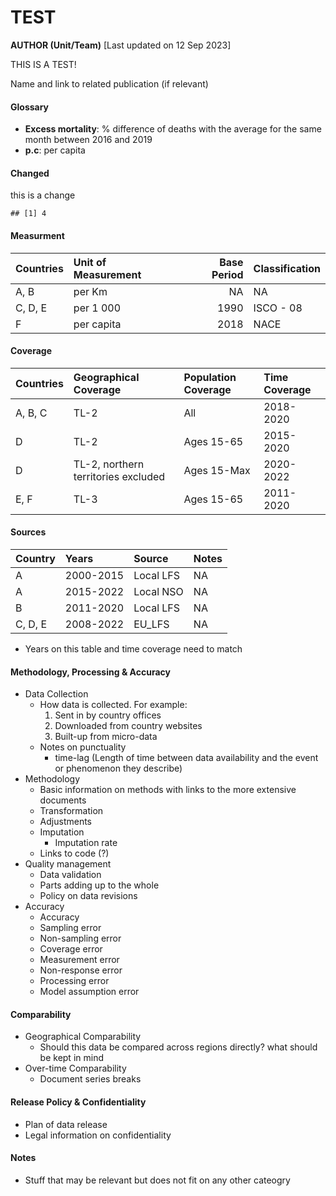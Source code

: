 TEST
================
**AUTHOR (Unit/Team)**
\[Last updated on 12 Sep 2023\]

THIS IS A TEST!

Name and link to related publication (if relevant)

#### Glossary

- **Excess mortality**: % difference of deaths with the average for the
  same month between 2016 and 2019
- **p.c**: per capita

#### Changed

this is a change

    ## [1] 4

#### Measurment

<table>
<thead>
<tr>
<th style="text-align:left;">
Countries
</th>
<th style="text-align:left;">
Unit of Measurement
</th>
<th style="text-align:right;">
Base Period
</th>
<th style="text-align:left;">
Classification
</th>
</tr>
</thead>
<tbody>
<tr>
<td style="text-align:left;">
A, B
</td>
<td style="text-align:left;">
per Km
</td>
<td style="text-align:right;">
NA
</td>
<td style="text-align:left;">
NA
</td>
</tr>
<tr>
<td style="text-align:left;">
C, D, E
</td>
<td style="text-align:left;">
per 1 000
</td>
<td style="text-align:right;">
1990
</td>
<td style="text-align:left;">
ISCO - 08
</td>
</tr>
<tr>
<td style="text-align:left;">
F
</td>
<td style="text-align:left;">
per capita
</td>
<td style="text-align:right;">
2018
</td>
<td style="text-align:left;">
NACE
</td>
</tr>
</tbody>
</table>

#### Coverage

<table>
<thead>
<tr>
<th style="text-align:left;">
Countries
</th>
<th style="text-align:left;">
Geographical Coverage
</th>
<th style="text-align:left;">
Population Coverage
</th>
<th style="text-align:left;">
Time Coverage
</th>
</tr>
</thead>
<tbody>
<tr>
<td style="text-align:left;">
A, B, C
</td>
<td style="text-align:left;">
TL-2
</td>
<td style="text-align:left;">
All
</td>
<td style="text-align:left;">
2018-2020
</td>
</tr>
<tr>
<td style="text-align:left;">
D
</td>
<td style="text-align:left;">
TL-2
</td>
<td style="text-align:left;">
Ages 15-65
</td>
<td style="text-align:left;">
2015-2020
</td>
</tr>
<tr>
<td style="text-align:left;">
D
</td>
<td style="text-align:left;">
TL-2, northern territories excluded
</td>
<td style="text-align:left;">
Ages 15-Max
</td>
<td style="text-align:left;">
2020-2022
</td>
</tr>
<tr>
<td style="text-align:left;">
E, F
</td>
<td style="text-align:left;">
TL-3
</td>
<td style="text-align:left;">
Ages 15-65
</td>
<td style="text-align:left;">
2011-2020
</td>
</tr>
</tbody>
</table>

#### Sources

<table>
<thead>
<tr>
<th style="text-align:left;">
Country
</th>
<th style="text-align:left;">
Years
</th>
<th style="text-align:left;">
Source
</th>
<th style="text-align:left;">
Notes
</th>
</tr>
</thead>
<tbody>
<tr>
<td style="text-align:left;">
A
</td>
<td style="text-align:left;">
2000-2015
</td>
<td style="text-align:left;">
Local LFS
</td>
<td style="text-align:left;">
NA
</td>
</tr>
<tr>
<td style="text-align:left;">
A
</td>
<td style="text-align:left;">
2015-2022
</td>
<td style="text-align:left;">
Local NSO
</td>
<td style="text-align:left;">
NA
</td>
</tr>
<tr>
<td style="text-align:left;">
B
</td>
<td style="text-align:left;">
2011-2020
</td>
<td style="text-align:left;">
Local LFS
</td>
<td style="text-align:left;">
NA
</td>
</tr>
<tr>
<td style="text-align:left;">
C, D, E
</td>
<td style="text-align:left;">
2008-2022
</td>
<td style="text-align:left;">
EU_LFS
</td>
<td style="text-align:left;">
NA
</td>
</tr>
</tbody>
</table>

- Years on this table and time coverage need to match

#### Methodology, Processing & Accuracy

- Data Collection
  - How data is collected. For example:
    1.  Sent in by country offices
    2.  Downloaded from country websites
    3.  Built-up from micro-data
  - Notes on punctuality
    - time-lag (Length of time between data availability and the event
      or phenomenon they describe)
- Methodology
  - Basic information on methods with links to the more extensive
    documents
  - Transformation
  - Adjustments
  - Imputation
    - Imputation rate
  - Links to code (?)
- Quality management
  - Data validation
  - Parts adding up to the whole
  - Policy on data revisions
- Accuracy
  - Accuracy
  - Sampling error
  - Non-sampling error
  - Coverage error
  - Measurement error
  - Non-response error
  - Processing error
  - Model assumption error

#### Comparability

- Geographical Comparability
  - Should this data be compared across regions directly? what should be
    kept in mind
- Over-time Comparability
  - Document series breaks

#### Release Policy & Confidentiality

- Plan of data release
- Legal information on confidentiality

#### Notes

- Stuff that may be relevant but does not fit on any other cateogry
